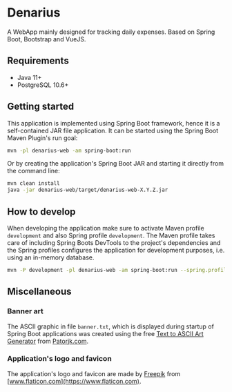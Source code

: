# Denarius

A WebApp mainly designed for tracking daily expenses. Based on Spring Boot, Bootstrap and VueJS.

## Requirements

- Java 11+
- PostgreSQL 10.6+

## Getting started

This application is implemented using Spring Boot framework, hence it is a self-contained JAR file application. It can
be started using the Spring Boot Maven Plugin's run goal:

```bash
mvn -pl denarius-web -am spring-boot:run
```

Or by creating the application's Spring Boot JAR and starting it directly from the command line:

```bash
mvn clean install
java -jar denarius-web/target/denarius-web-X.Y.Z.jar
```

## How to develop

When developing the application make sure to activate Maven profile ``development`` and also Spring profile
``development``. The Maven profile takes care of including Spring Boots DevTools to the project's dependencies and
the Spring profiles configures the application for development purposes, i.e. using an in-memory database.

```bash
mvn -P development -pl denarius-web -am spring-boot:run --spring.profiles.active=development
```

## Miscellaneous

### Banner art

The ASCII graphic in file ``banner.txt``, which is displayed during startup of Spring Boot applications was created
using the free [Text to ASCII Art Generator](http://patorjk.com/software/taag/) from
[Patorjk.com](http://www.patorjk.com).

### Application's logo and favicon

The application's logo and favicon are made by [Freepik](https://www.flaticon.com/authors/freepik) from
[www.flaticon.com](https://www.flaticon.com).